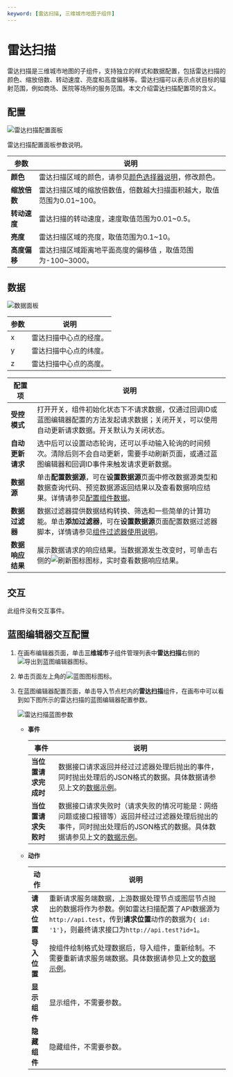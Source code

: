 ```yaml
---
keyword: [雷达扫描, 三维城市地图子组件]
---
```


# 雷达扫描

雷达扫描是三维城市地图的子组件，支持独立的样式和数据配置，包括雷达扫描的颜色、缩放倍数、转动速度、亮度和高度偏移等。雷达扫描可以表示点状目标的辐射范围，例如商场、医院等场所的服务范围。本文介绍雷达扫描配置项的含义。

## 配置

![雷达扫描配置面板](https://static-aliyun-doc.oss-accelerate.aliyuncs.com/assets/img/zh-CN/4538068951/p148075.png)

雷达扫描配置面板参数说明。

|参数|说明|
|--|--|
|**颜色**|雷达扫描区域的颜色，请参见[颜色选择器说明](/cn.zh-CN/组件指南/配置项说明.md)，修改颜色。|
|**缩放倍数**|雷达扫描区域的缩放倍数值，倍数越大扫描面积越大，取值范围为0.01~100。|
|**转动速度**|雷达扫描的转动速度，速度取值范围为0.01~0.5。|
|**亮度**|雷达扫描区域的亮度，取值范围为0.1~10。|
|**高度偏移**|雷达扫描区域距离地平面高度的偏移值 ，取值范围为-100~3000。|

## 数据

![数据面板](https://static-aliyun-doc.oss-accelerate.aliyuncs.com/assets/img/zh-CN/4538068951/p148086.png)

|参数|说明|
|--|--|
|x|雷达扫描中心点的经度。|
|y|雷达扫描中心点的纬度。|
|z|雷达扫描中心点的高度。|

|配置项|说明|
|---|--|
|**受控模式**|打开开关，组件初始化状态下不请求数据，仅通过回调ID或蓝图编辑器配置的方法发起请求数据；关闭开关，可以使用自动更新请求数据。开关默认为关闭状态。|
|**自动更新请求**|选中后可以设置动态轮询，还可以手动输入轮询的时间频次。清除后则不会自动更新，需要手动刷新页面，或通过蓝图编辑器和回调ID事件来触发请求更新数据。|
|**数据源**|单击**配置数据源**，可在**设置数据源**页面中修改数据源类型和数据查询代码、预览数据源返回结果以及查看数据响应结果。详情请参见[配置组件数据](/cn.zh-CN/组件管理/配置组件数据.md)。|
|**数据过滤器**|数据过滤器提供数据结构转换、筛选和一些简单的计算功能。单击**添加过滤器**，可在**设置数据源**页面配置数据过滤器脚本，详情请参见[组件过滤器使用说明](/cn.zh-CN/组件管理/组件数据过滤器使用说明/使用方法.md)。|
|**数据响应结果**|展示数据请求的响应结果。当数据源发生改变时，可单击右侧的![刷新图标 ](https://static-aliyun-doc.oss-accelerate.aliyuncs.com/assets/img/zh-CN/0376703061/p89093.png)图标，实时查看数据响应结果。|

## 交互

此组件没有交互事件。

## 蓝图编辑器交互配置

1.  在画布编辑器页面，单击**三维城市**子组件管理列表中**雷达扫描**右侧的![导出到蓝图编辑器](https://static-aliyun-doc.oss-accelerate.aliyuncs.com/assets/img/zh-CN/2434449951/p89089.jpg)图标。
2.  单击页面左上角的![蓝图图标](https://static-aliyun-doc.oss-accelerate.aliyuncs.com/assets/img/zh-CN/2434449951/p89087.jpg)图标。
3.  在蓝图编辑器配置页面，单击导入节点栏内的**雷达扫描**组件，在画布中可以看到如下图所示的雷达扫描的蓝图编辑器配置参数。

    ![雷达扫描蓝图参数](https://static-aliyun-doc.oss-accelerate.aliyuncs.com/assets/img/zh-CN/0730584161/p245576.jpg)

    -   **事件**

        |事件|说明|
        |--|--|
        |**当位置请求完成时**|数据接口请求返回并经过过滤器处理后抛出的事件，同时抛出处理后的JSON格式的数据。具体数据请参见上文的[数据示例](#section_gnv_ms6_k98)。|
        |**当位置请求失败时**|数据接口请求失败时（请求失败的情况可能是：网络问题或接口报错等）返回并经过过滤器处理后抛出的事件，同时抛出处理后的JSON格式的数据。具体数据请参见上文的[数据示例](#section_gnv_ms6_k98)。|

    -   **动作**

        |动作|说明|
        |--|--|
        |**请求位置**|重新请求服务端数据，上游数据处理节点或图层节点抛出的数据将作为参数。例如雷达扫描配置了API数据源为`http://api.test`，传到**请求位置**动作的数据为`{ id: '1'}`，则最终请求接口为`http://api.test?id=1`。|
        |**导入位置**|按组件绘制格式处理数据后，导入组件，重新绘制。不需要重新请求服务端数据。具体数据请参见上文的[数据示例](#section_gnv_ms6_k98)。|
        |**显示组件**|显示组件，不需要参数。|
        |**隐藏组件**|隐藏组件，不需要参数。|


